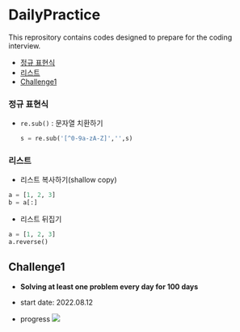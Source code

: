 # DailyPractice

This reprository contains codes designed to prepare for the coding interview.

* [정규 표현식](#정규-표현식)
* [리스트](#리스트)
* [Challenge1](#challenge1)

### 정규 표현식

- `re.sub()` : 문자열 치환하기

  ```python 
  s = re.sub('[^0-9a-zA-Z]','',s)
  ```

### 리스트

* 리스트 복사하기(shallow copy)

```python
a = [1, 2, 3]
b = a[:]
```

* 리스트 뒤집기

```python
a = [1, 2, 3]
a.reverse()
```

## Challenge1

* **Solving at least one problem every day for 100 days**

* start date: 2022.08.12
* progress     ![](https://us-central1-progress-markdown.cloudfunctions.net/progress/19)

